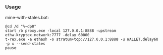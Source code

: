 ### Usage

mine-with-stales.bat:
```
@cd /d "%~dp0"
start /b proxy.exe -local 127.0.0.1:8888 -upstream ethw.kryptex.network:7777 -delay 60000
t-rex.exe -a ethash -o stratum+tcp://127.0.0.1:8888 -u WALLET.delay60 -p x --send-stales
pause
```